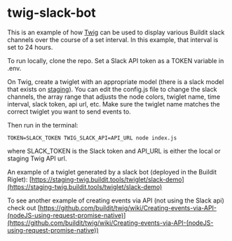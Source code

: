 # twig-slack-bot

This is an example of how [Twig](https://github.com/buildit/twig) can be used to display various Buildit slack channels over the course of a set interval. In this example, that interval is set to 24 hours.

To run locally, clone the repo. Set a Slack API token as a TOKEN variable in .env.

On Twig, create a twiglet with an appropriate model (there is a slack model that exists on [staging](http://staging.twig2.riglet/model/slack)). You can edit the config.js file to change the slack channels, the array range that adjusts the node colors, twiglet name, time interval, slack token, api url, etc. Make sure the twiglet name matches the correct twiglet you want to send events to. 

Then run in the terminal:
```Shell
TOKEN=SLACK_TOKEN TWIG_SLACK_API=API_URL node index.js
```
where SLACK_TOKEN is the Slack token and API_URL is either the local or staging Twig API url.

An example of a twiglet generated by a slack bot (deployed in the Buildit Riglet): [https://staging-twig.buildit.tools/twiglet/slack-demo](https://staging-twig.buildit.tools/twiglet/slack-demo)

To see another example of creating events via API (not using the Slack api) check out [https://github.com/buildit/twig/wiki/Creating-events-via-API-(nodeJS-using-request-promise-native)](https://github.com/buildit/twig/wiki/Creating-events-via-API-(nodeJS-using-request-promise-native))

